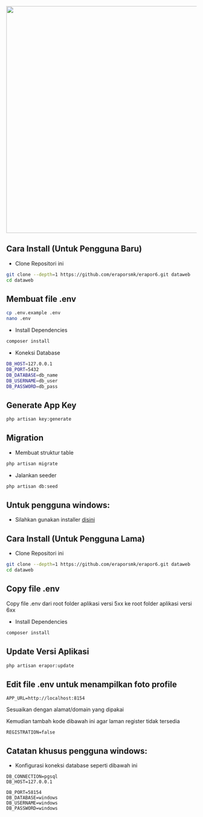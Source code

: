 <p align="center"><img src="http://erapor-smk.net/logo.png" width="600"></p>

## Cara Install (Untuk Pengguna Baru)

- Clone Repositori ini
```bash
git clone --depth=1 https://github.com/eraporsmk/erapor6.git dataweb
cd dataweb
```

## Membuat file .env
```bash
cp .env.example .env
nano .env
```


- Install Dependencies
```bash
composer install
```

- Koneksi Database
```bash
DB_HOST=127.0.0.1
DB_PORT=5432
DB_DATABASE=db_name
DB_USERNAME=db_user
DB_PASSWORD=db_pass
```

## Generate App Key
```bash
php artisan key:generate
```

## Migration
- Membuat struktur table
```bash
php artisan migrate
```

- Jalankan seeder
```bash
php artisan db:seed
```
## Untuk pengguna windows:
- Silahkan gunakan installer [disini](https://drive.google.com/file/d/1nd35wiP3CqR45aNKWxh3a-83za1ibk89/view?usp=sharing)

## Cara Install (Untuk Pengguna Lama)

- Clone Repositori ini
```bash
git clone --depth=1 https://github.com/eraporsmk/erapor6.git dataweb
cd dataweb
```

## Copy file .env
Copy file .env dari root folder aplikasi versi 5xx ke root folder aplikasi versi 6xx

- Install Dependencies
```bash
composer install
```

## Update Versi Aplikasi
```bash
php artisan erapor:update
```

## Edit file .env untuk menampilkan foto profile
```APP_URL=http://localhost:8154```

Sesuaikan dengan alamat/domain yang dipakai

Kemudian tambah kode dibawah ini agar laman register tidak tersedia

```REGISTRATION=false```

## Catatan khusus pengguna windows:
- Konfigurasi koneksi database seperti dibawah ini
```
DB_CONNECTION=pgsql
DB_HOST=127.0.0.1

DB_PORT=58154
DB_DATABASE=windows
DB_USERNAME=windows
DB_PASSWORD=windows
```